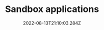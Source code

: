 ---
title: Sandbox applications
date: "2022-08-13T21:10:03.284Z"
description: ""
position: 1
section: "Malware protection"
---